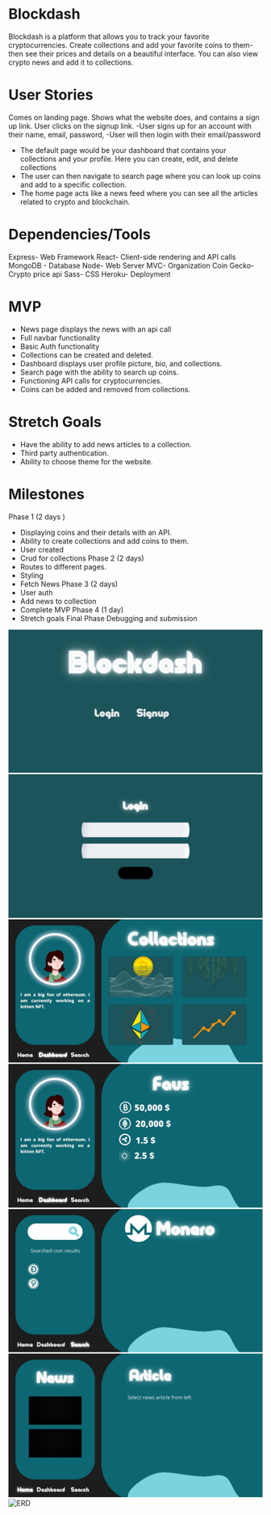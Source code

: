# Blockdash
Blockdash is a platform that allows you to track your favorite cryptocurrencies. Create collections and add your favorite coins to them- then see their prices and details on a beautiful interface. You can also view crypto news and add it to collections.
# User Stories

Comes on landing page. Shows what the website does, and contains a sign up link. User clicks on the signup link.
-User signs up for an account with their name, email, password, 
-User will then login with their email/password
- The default page would be your dashboard that contains your collections and your profile. Here you can create, edit, and delete collections
- The user can then navigate to search page where you can look up coins and add to a specific collection.
- The home page acts like a news feed where you can see all the articles related to crypto and blockchain.

# Dependencies/Tools

Express- Web Framework
React- Client-side rendering and API calls
MongoDB - Database
Node- Web Server
MVC- Organization
Coin Gecko- Crypto price api
Sass- CSS
Heroku- Deployment

# MVP
- News page displays the news with an api call
- Full navbar functionality
- Basic Auth functionality
- Collections can be created and deleted.
- Dashboard displays user profile picture, bio, and collections.
- Search page with the ability to search up coins.
- Functioning API calls for cryptocurrencies.
- Coins can be added and removed from collections.

# Stretch Goals
- Have the ability to add news articles to a
collection.
- Third party authentication.
- Ability to choose theme for the website.

# Milestones

Phase 1 (2 days )
- Displaying coins and their details with an API.
- Ability to create collections and add coins to them.
- User created
- Crud for collections
Phase 2 (2 days)
- Routes to different pages.
- Styling
- Fetch News
 Phase 3 (2 days)
- User auth
- Add news to collection
- Complete MVP
 Phase 4 (1 day)
- Stretch goals
Final Phase 
Debugging and submission

![welcome screen](images/3.jpg)
![Login screen](images/4.jpg)
![Collection screen](images/5.jpg)
![A collection](images/6.jpg)
![A collection](images/7.jpg)
![News Screen](images/8.jpg)
![ERD](images/9.jpg)






